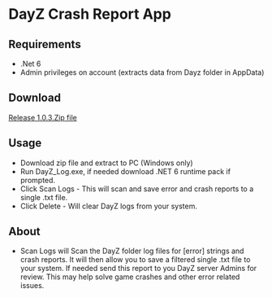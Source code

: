 # DayZ Crash Report App

## Requirements
- .Net 6 
- Admin privileges on account (extracts data from Dayz folder in AppData)

## Download
[Release 1.0.3.Zip file](https://github.com/ghostfacesuk/Dayz_Logs/blob/main/DayZ_Log/bin/Release/net6.0-windows/DayZ%20Crash%20Report%20App%201.0.3.zip)

## Usage 
- Download zip file and extract to PC (Windows only)
- Run DayZ_Log.exe, if needed download .NET 6 runtime pack if prompted.
- Click Scan Logs - This will scan and save error and crash reports to a single .txt file.
- Click Delete - Will clear DayZ logs from your system. 

## About
- Scan Logs will Scan the DayZ folder log files for [error] strings and crash reports. It will then allow you to save a filtered single .txt file to your system. If needed send this report to you DayZ server Admins for review. This may help solve game crashes and other error related issues. 
